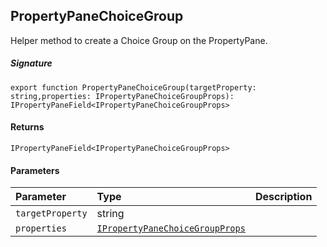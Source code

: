 ## PropertyPaneChoiceGroup

Helper method to create a Choice Group on the PropertyPane.

##### Signature
`export function PropertyPaneChoiceGroup(targetProperty: string,properties: IPropertyPaneChoiceGroupProps): IPropertyPaneField<IPropertyPaneChoiceGroupProps>`

#### Returns
`IPropertyPaneField<IPropertyPaneChoiceGroupProps>`

#### Parameters


| Parameter	   | Type    | Description |
|:-------------|:---------------|:------------|
| `targetProperty`    | string |  |
| `properties`    | [`IPropertyPaneChoiceGroupProps`](IPropertyPaneChoiceGroupProps.md) |  |

